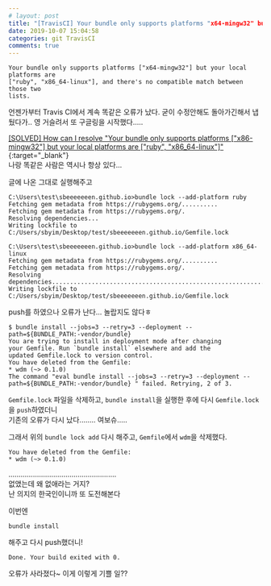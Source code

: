 ```yaml
---
# layout: post
title: "[TravisCI] Your bundle only supports platforms "x64-mingw32" but ~ 오류 수정"
date: 2019-10-07 15:04:58
categories: git TravisCI
comments: true
---
```


```
Your bundle only supports platforms ["x64-mingw32"] but your local platforms are
["ruby", "x86_64-linux"], and there's no compatible match between those two
lists.
```  
언젠가부터 Travis CI에서 계속 똑같은 오류가 났다. 굳이 수정안해도 돌아가긴해서 냅뒀다가.. 영 거슬려서 
또 구글링을 시작했다.....  
  
[[SOLVED] How can I resolve "Your bundle only supports platforms ["x86-mingw32"] but your local platforms are ["ruby", "x86_64-linux"]"](https://tutel.me/c/programming/questions/43429685/how+can+i+resolve+quotyour+bundle+only+supports+platforms+quotx86mingw32quot+but+your+local+platforms+are+quotrubyquot+quotx86_64linuxquotquot){:target="_blank"}  
나랑 똑같은 사람은 역시나 항상 있다...  
  
글에 나온 그대로 실행해주고  
  
```
C:\Users\test\sbeeeeeeen.github.io>bundle lock --add-platform ruby
Fetching gem metadata from https://rubygems.org/..........
Fetching gem metadata from https://rubygems.org/.
Resolving dependencies...
Writing lockfile to C:/Users/sbyim/Desktop/test/sbeeeeeeen.github.io/Gemfile.lock

C:\Users\test\sbeeeeeeen.github.io>bundle lock --add-platform x86_64-linux
Fetching gem metadata from https://rubygems.org/..........
Fetching gem metadata from https://rubygems.org/.
Resolving dependencies..........................................................................................................................................................................................................................................................................................................................................................................................................................................
Writing lockfile to C:/Users/sbyim/Desktop/test/sbeeeeeeen.github.io/Gemfile.lock
```
  
push를 하였으나 오류가 난다... 놀랍지도 않다ㅎ  
  
```
$ bundle install --jobs=3 --retry=3 --deployment --path=${BUNDLE_PATH:-vendor/bundle}
You are trying to install in deployment mode after changing
your Gemfile. Run `bundle install` elsewhere and add the
updated Gemfile.lock to version control.
You have deleted from the Gemfile:
* wdm (~> 0.1.0)
The command "eval bundle install --jobs=3 --retry=3 --deployment --path=${BUNDLE_PATH:-vendor/bundle} " failed. Retrying, 2 of 3.
```  
  
`Gemfile.lock` 파일을 삭제하고, `bundle install`을 실행한 후에 다시 `Gemfile.lock`을 `push`하였더니  
기존의 오류가 다시 났다........ 여보슈.....  
  
그래서 위의 `bundle lock add` 다시 해주고, `Gemfile`에서 `wdm`을 삭제했다.  

```
You have deleted from the Gemfile:
* wdm (~> 0.1.0)
```  
.....................................................  
없앴는데 왜 없애라는 거지?  
난 의지의 한국인이니까 또 도전해본다  
  
이번엔  
```
bundle install
```  
해주고 다시 push했더니!  
  
```
Done. Your build exited with 0.
```  
오류가 사라졌다~ 이게 이렇게 기쁠 일??  
  
  

